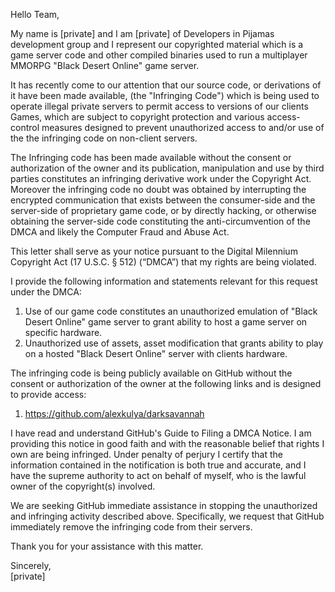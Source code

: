 Hello Team,

My name is [private] and I am [private] of Developers in Pijamas
development group and I represent our copyrighted material which is a game
server code and other compiled binaries used to run a multiplayer MMORPG
"Black Desert Online" game server.

It has recently come to our attention that our source code, or derivations
of it have been made available, (the "Infringing Code") which is being used
to operate illegal private servers to permit access to versions of our
clients Games, which are subject to copyright
protection and various access-control measures designed to prevent
unauthorized access to and/or use of the the infringing code on non-client
servers.

The Infringing code has been made available without the consent or
authorization of the owner and its publication, manipulation and use by
third parties constitutes an infringing derivative work under the Copyright
Act. Moreover the infringing code no doubt was obtained by interrupting the
encrypted communication that exists between the consumer-side and the
server-side of proprietary game code, or by directly hacking, or otherwise
obtaining the server-side code constituting the anti-circumvention of the
DMCA and likely the Computer Fraud and Abuse Act.

This letter shall serve as your notice pursuant to the Digital Milennium
Copyright Act (17 U.S.C. § 512) (“DMCA”) that my rights are being violated.

I provide the following information and statements relevant for this
request under the DMCA:
1. Use of our game code constitutes an unauthorized emulation of "Black
Desert Online" game server to grant ability to host a game server on
specific hardware.
2. Unauthorized use of assets, asset modification that grants ability to
play on a hosted "Black Desert Online" server with clients hardware.

The infringing code is being publicly available on GitHub without the
consent or authorization of the owner at the following links and is
designed to provide access:
1. https://github.com/alexkulya/darksavannah

I have read and understand GitHub's Guide to Filing a DMCA Notice.
I am providing this notice in good faith and with the reasonable belief
that rights I own are being infringed.
Under penalty of perjury I certify that the information contained in the
notification is both true and accurate, and I have the supreme authority to
act on behalf of myself, who is the lawful owner of the copyright(s)
involved.

We are seeking GitHub immediate assistance in stopping the unauthorized and
infringing activity described above. Specifically, we request that GitHub
immediately remove the infringing code from their servers.

Thank you for your assistance with this matter.

Sincerely,  
[private]
